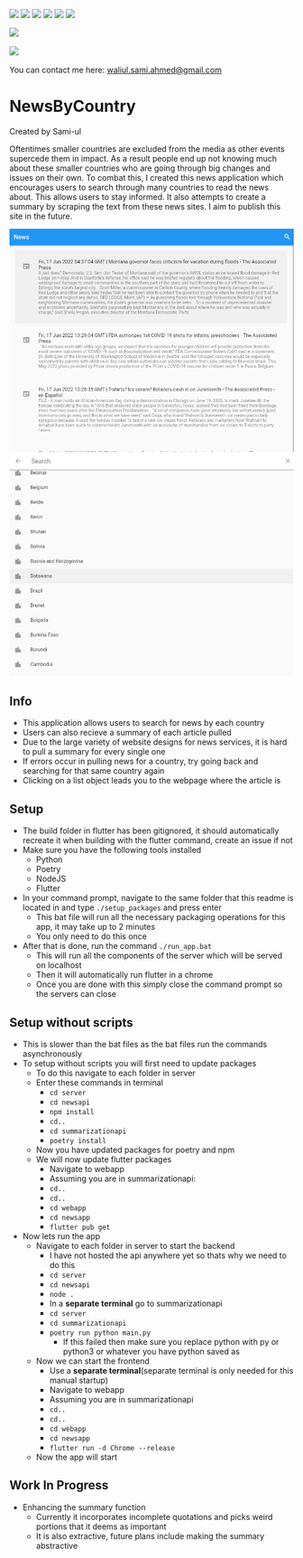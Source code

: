 ![](https://img.shields.io/badge/Flask-000000?style=for-the-badge&logo=flask&logoColor=white)
![](https://img.shields.io/badge/npm-CB3837?style=for-the-badge&logo=npm&logoColor=white
)
![](https://img.shields.io/badge/Node.js-339933?style=for-the-badge&logo=nodedotjs&logoColor=white
)
![](https://img.shields.io/badge/Flutter-02569B?style=for-the-badge&logo=flutter&logoColor=white
)
![](https://img.shields.io/badge/Python-FFD43B?style=for-the-badge&logo=python&logoColor=blue
)
![](https://img.shields.io/badge/PyTorch-EE4C2C?style=for-the-badge&logo=PyTorch&logoColor=white
)

![](https://licensebuttons.net/l/zero/1.0/80x15.png)

![](https://img.shields.io/badge/Gmail-D14836?style=for-the-badge&logo=gmail&logoColor=white)

You can contact me here: waliul.sami.ahmed@gmail.com
# NewsByCountry
Created by Sami-ul

Oftentimes smaller countries are excluded from the media as other events supercede them in impact. As a result people end up not knowing much about these smaller countries who are going through big changes and issues on their own. To combat this, I created this news application which encourages users to search through many countries to read the news about. This allows users to stay informed. It also attempts to create a summary by scraping the text from these news sites. I aim to publish this site in the future.

![](repoAssets/mainPage.png)
![](repoAssets/searchPage.png)
## Info
- This application allows users to search for news by each country
- Users can also recieve a summary of each article pulled
- Due to the large variety of website designs for news services, it is hard to pull a summary for every single one
- If errors occur in pulling news for a country, try going back and searching for that same country again
- Clicking on a list object leads you to the webpage where the article is

## Setup
- The build folder in flutter has been gitignored, it should automatically recreate it when building with the flutter command, create an issue if not
- Make sure you have the following tools installed
    - Python
    - Poetry
    - NodeJS
    - Flutter
- In your command prompt, navigate to the same folder that this readme is located in and type `./setup_packages` and press enter
    - This bat file will run all the necessary packaging operations for this app, it may take up to 2 minutes
    - You only need to do this once
- After that is done, run the command `./run_app.bat`
    - This will run all the components of the server which will be served on localhost
    - Then it will automatically run flutter in a chrome
    - Once you are done with this simply close the command prompt so the servers can close
## Setup without scripts
- This is slower than the bat files as the bat files run the commands asynchronously
- To setup without scripts you will first need to update packages
    - To do this navigate to each folder in server
    - Enter these commands in terminal
        - `cd server`
        - `cd newsapi`
        - `npm install`
        - `cd..`
        - `cd summarizationapi`
        - `poetry install`
    - Now you have updated packages for poetry and npm
    - We will now update flutter packages
        - Navigate to webapp
        - Assuming you are in summarizationapi:
        - `cd..`
        - `cd..`
        - `cd webapp`
        - `cd newsapp`
        - `flutter pub get`
- Now lets run the app
    - Navigate to each folder in server to start the backend
        - I have not hosted the api anywhere yet so thats why we need to do this
        - `cd server`
        - `cd newsapi`
        - `node .`
        - In a **separate terminal** go to summarizationapi
        - `cd server`
        - `cd summarizationapi`
        - `poetry run python main.py`
            - If this failed then make sure you replace python with py or python3 or whatever you have python saved as
    - Now we can start the frontend
        - Use a **separate terminal**(separate terminal is only needed for this manual startup)
        - Navigate to webapp
        - Assuming you are in summarizationapi
        - `cd..`
        - `cd..`
        - `cd webapp`
        - `cd newsapp`
        - `flutter run -d Chrome --release`
    - Now the app will start
## Work In Progress
- Enhancing the summary function
    - Currently it incorporates incomplete quotations and picks weird portions that it deems as important
    - It is also extractive, future plans include making the summary abstractive

